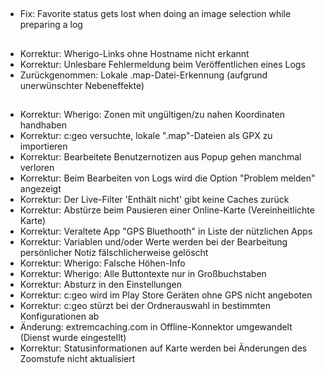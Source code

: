 ##
- Fix: Favorite status gets lost when doing an image selection while preparing a log

##
- Korrektur: Wherigo-Links ohne Hostname nicht erkannt
- Korrektur: Unlesbare Fehlermeldung beim Veröffentlichen eines Logs
- Zurückgenommen: Lokale .map-Datei-Erkennung (aufgrund unerwünschter Nebeneffekte)

##
- Korrektur: Wherigo: Zonen mit ungültigen/zu nahen Koordinaten handhaben
- Korrektur: c:geo versuchte, lokale ".map"-Dateien als GPX zu importieren
- Korrektur: Bearbeitete Benutzernotizen aus Popup gehen manchmal verloren
- Korrektur: Beim Bearbeiten von Logs wird die Option "Problem melden" angezeigt
- Korrektur: Der Live-Filter 'Enthält nicht' gibt keine Caches zurück
- Korrektur: Abstürze beim Pausieren einer Online-Karte (Vereinheitlichte Karte)
- Korrektur: Veraltete App "GPS Bluethooth" in Liste der nützlichen Apps
- Korrektur: Variablen und/oder Werte werden bei der Bearbeitung persönlicher Notiz fälschlicherweise gelöscht
- Korrektur: Wherigo: Falsche Höhen-Info
- Korrektur: Wherigo: Alle Buttontexte nur in Großbuchstaben
- Korrektur: Absturz in den Einstellungen
- Korrektur: c:geo wird im Play Store Geräten ohne GPS nicht angeboten
- Korrektur: c:geo stürzt bei der Ordnerauswahl in bestimmten Konfigurationen ab
- Änderung: extremcaching.com in Offline-Konnektor umgewandelt (Dienst wurde eingestellt)
- Korrektur: Statusinformationen auf Karte werden bei Änderungen des Zoomstufe nicht aktualisiert
